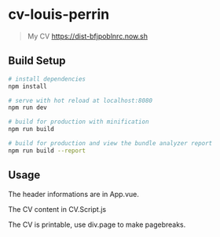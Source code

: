 # cv-louis-perrin

> My CV
> https://dist-bfjpoblnrc.now.sh

## Build Setup

``` bash
# install dependencies
npm install

# serve with hot reload at localhost:8080
npm run dev

# build for production with minification
npm run build

# build for production and view the bundle analyzer report
npm run build --report
```
## Usage
The header informations are in App.vue.

The CV content in CV.Script.js

The CV is printable, use div.page to make pagebreaks.